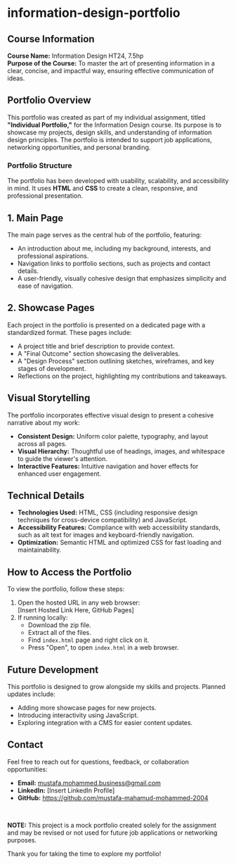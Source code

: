 # information-design-portfolio
## Course Information
**Course Name:** Information Design HT24, 7.5hp  
**Purpose of the Course:** To master the art of presenting information in a clear, concise, and impactful way, ensuring effective communication of ideas.

## Portfolio Overview
This portfolio was created as part of my individual assignment, titled **"Individual Portfolio,"** for the Information Design course. Its purpose is to showcase my projects, design skills, and understanding of information design principles. The portfolio is intended to support job applications, networking opportunities, and personal branding.

### Portfolio Structure
The portfolio has been developed with usability, scalability, and accessibility in mind. It uses **HTML** and **CSS** to create a clean, responsive, and professional presentation.

## 1. **Main Page**
The main page serves as the central hub of the portfolio, featuring:
- An introduction about me, including my background, interests, and professional aspirations.
- Navigation links to portfolio sections, such as projects and contact details.
- A user-friendly, visually cohesive design that emphasizes simplicity and ease of navigation.

## 2. **Showcase Pages**
Each project in the portfolio is presented on a dedicated page with a standardized format. These pages include:
- A project title and brief description to provide context.
- A "Final Outcome" section showcasing the deliverables.
- A "Design Process" section outlining sketches, wireframes, and key stages of development.
- Reflections on the project, highlighting my contributions and takeaways.

## Visual Storytelling
The portfolio incorporates effective visual design to present a cohesive narrative about my work:
- **Consistent Design:** Uniform color palette, typography, and layout across all pages.
- **Visual Hierarchy:** Thoughtful use of headings, images, and whitespace to guide the viewer's attention.
- **Interactive Features:** Intuitive navigation and hover effects for enhanced user engagement.

## Technical Details
- **Technologies Used:** HTML, CSS (including responsive design techniques for cross-device compatibility) and JavaScript.
- **Accessibility Features:** Compliance with web accessibility standards, such as alt text for images and keyboard-friendly navigation.
- **Optimization:** Semantic HTML and optimized CSS for fast loading and maintainability.

## How to Access the Portfolio
To view the portfolio, follow these steps:
1. Open the hosted URL in any web browser:  
   [Insert Hosted Link Here, GitHub Pages]
2. If running locally:  
   - Download the zip file.
   - Extract all of the files.
   - Find `index.html` page and right click on it.  
   - Press "Open", to open `index.html` in a web browser.

## Future Development
This portfolio is designed to grow alongside my skills and projects. Planned updates include:
- Adding more showcase pages for new projects.
- Introducing interactivity using JavaScript.
- Exploring integration with a CMS for easier content updates.

## Contact
Feel free to reach out for questions, feedback, or collaboration opportunities:  
- **Email:** mustafa.mohammed.business@gmail.com
- **LinkedIn:** [Insert LinkedIn Profile]
- **GitHub:** https://github.com/mustafa-mahamud-mohammed-2004

<br>

   **NOTE:** This project is a mock portfolio created solely for the assignment and may be revised or not used for future job applications or networking purposes.

Thank you for taking the time to explore my portfolio!